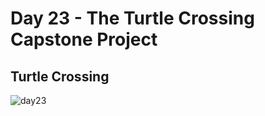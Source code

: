 # Day 23 - The Turtle Crossing Capstone Project

## Turtle Crossing
![day23](https://user-images.githubusercontent.com/98851253/154825657-25264cc5-2a03-4ccf-82dd-0044f5a1c716.gif)
